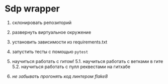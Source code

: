 # Sdp wrapper

1. склонировать репозиторий
2. развернуть виртуальное окружение
3. установить зависимости из requirements.txt
4. запустить тесты с помощью ```pytest```

5. научиться работать с гитом!
5.1. научиться работать с ветками в гите
5.2. научиться работать с пулл реквестами на гитхабе
6. *не забывать прогонять код линтером flake8*
